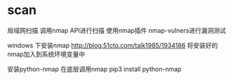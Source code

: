 # scan
局域网扫描
调用nmap API进行扫描
使用nmap插件 nmap-vulners进行漏洞测试

windows 下安装nmap
http://blog.51cto.com/talk1985/1934186
将安装好的nmap加入到系统环境变量中

安装python-nmap 在底层调用nmap
pip3 install python-nmap

